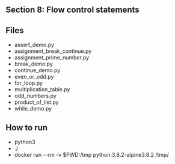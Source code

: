 ## Section 8: Flow control statements
 
## Files

 - assert_demo.py
 - assignment_break_continue.py
 - assignment_prime_number.py
 - break_demo.py
 - continue_demo.py
 - even_or_odd.py
 - for_loop.py
 - multiplication_table.py
 - odd_numbers.py
 - product_of_list.py
 - while_demo.py

## How to run

 - python3 <python file>
 - ./<python file>
 - docker run --rm -v $PWD:/tmp python:3.8.2-alpine3.8.2 /tmp/<python file>
